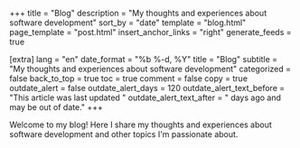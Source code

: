 +++
title = "Blog"
description = "My thoughts and experiences about software development"
sort_by = "date"
template = "blog.html"
page_template = "post.html"
insert_anchor_links = "right"
generate_feeds = true

[extra]
lang = "en"
date_format = "%b %-d, %Y"
title = "Blog"
subtitle = "My thoughts and experiences about software development"
categorized = false
back_to_top = true
toc = true
comment = false
copy = true
outdate_alert = false
outdate_alert_days = 120
outdate_alert_text_before = "This article was last updated "
outdate_alert_text_after = " days ago and may be out of date."
+++

Welcome to my blog! Here I share my thoughts and experiences about software development and other topics I'm passionate about. 